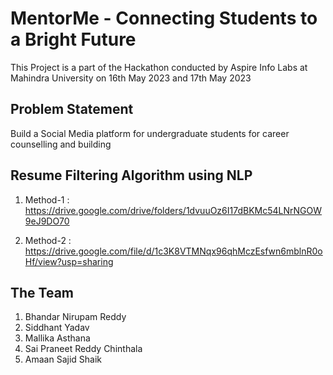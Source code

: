 # MentorMe - Connecting Students to a Bright Future

This Project is a part of the Hackathon conducted by Aspire Info Labs at Mahindra University on 16th May 2023 and 17th May 2023

## Problem Statement

Build a Social Media platform for undergraduate students for career counselling and building

## Resume Filtering Algorithm using NLP

1. Method-1 : https://drive.google.com/drive/folders/1dvuuOz6I17dBKMc54LNrNGOW9eJ9DO70

2. Method-2 : https://drive.google.com/file/d/1c3K8VTMNqx96qhMczEsfwn6mblnR0oHf/view?usp=sharing 

## The Team

1. Bhandar Nirupam Reddy
2. Siddhant Yadav
3. Mallika Asthana
4. Sai Praneet Reddy Chinthala
5. Amaan Sajid Shaik


